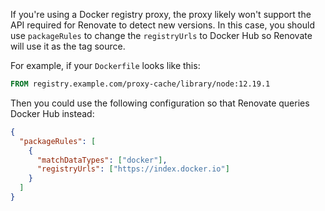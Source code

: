 If you're using a Docker registry proxy, the proxy likely won't support the API required for Renovate to detect new versions.
In this case, you should use `packageRules` to change the `registryUrls` to Docker Hub so Renovate will use it as the tag source.

For example, if your `Dockerfile` looks like this:

```dockerfile
FROM registry.example.com/proxy-cache/library/node:12.19.1
```

Then you could use the following configuration so that Renovate queries Docker Hub instead:

```json
{
  "packageRules": [
    {
      "matchDataTypes": ["docker"],
      "registryUrls": ["https://index.docker.io"]
    }
  ]
}
```
